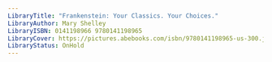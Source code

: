 ```yaml
---
LibraryTitle: "Frankenstein: Your Classics. Your Choices."
LibraryAuthor: Mary Shelley
LibraryISBN: 0141198966 9780141198965
LibraryCover: https://pictures.abebooks.com/isbn/9780141198965-us-300.jpg
LibraryStatus: OnHold
---
```

